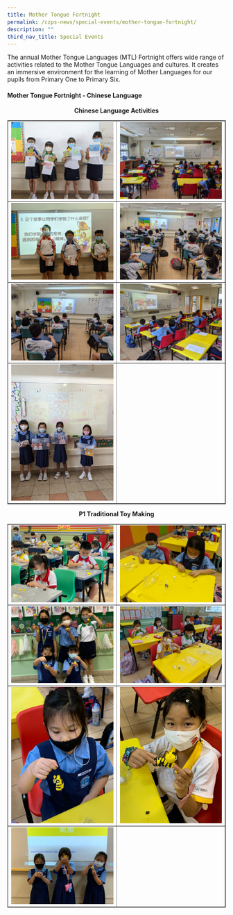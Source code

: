 ```yaml
---
title: Mother Tongue Fortnight
permalink: /czps-news/special-events/mother-tongue-fortnight/
description: ""
third_nav_title: Special Events
---
```

<p>The annual Mother Tongue Languages (MTL) Fortnight offers wide range of activities related to the Mother Tongue Languages and cultures. It creates an immersive environment for the learning of Mother Languages for our pupils from Primary One to Primary Six.</p>
<h4><strong>Mother Tongue Fortnight - Chinese Language</strong></h4>
<p style="text-align: center;"><strong>Chinese Language Activities</strong></p>
<table style="border-collapse: collapse; width: 100%;" border="1">
<tbody>
<tr>
<td style="width: 50%;"><img src="/images/mlf1.jpeg"></td>
<td style="width: 50%;"><img src="/images/mlf2.jpeg"></td>
</tr>
<tr>
<td style="width: 50%;"><img src="/images/mlf3.jpeg"></td>
<td style="width: 50%;"><img src="/images/mlf4.jpeg"></td>
</tr>
<tr>
<td style="width: 50%;"><img src="/images/mlf5.jpeg"></td>
<td style="width: 50%;"><img src="/images/mlf6.jpeg"></td>
</tr>
<tr>
<td style="width: 50%;"><img src="/images/mlf7.jpeg"></td>
<td style="width: 50%;">&nbsp;</td>
</tr>
</tbody>
</table>
<p style="text-align: center;"><strong>P1 Traditional Toy Making</strong></p>
<table style="border-collapse: collapse; width: 100%;" border="1">
<tbody>
<tr>
<td style="width: 50%;"><img src="/images/mlf8.jpeg"></td>
<td style="width: 50%;"><img src="/images/mlf9.jpeg"></td>
</tr>
<tr>
<td style="width: 50%;"><img src="/images/mlf10.jpeg"></td>
<td style="width: 50%;"><img src="/images/mlf11.jpeg"></td>
</tr>
<tr>
<td style="width: 50%;"><img src="/images/mlf12.jpeg"></td>
<td style="width: 50%;"><img src="/images/mlf13.jpeg"></td>
</tr>
<tr>
<td style="width: 50%;"><img src="/images/mlf14.jpeg"></td>
<td style="width: 50%;">&nbsp;</td>
</tr>
</tbody>
</table>